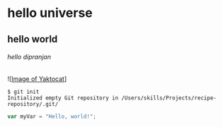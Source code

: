 # hello universe
## hello world
###### hello dipranjan

![[Image of Yaktocat](https://octodex.github.com/images/yaktocat.png)]
```
$ git init
Initialized empty Git repository in /Users/skills/Projects/recipe-repository/.git/
```
``` javascript
var myVar = "Hello, world!";
```
